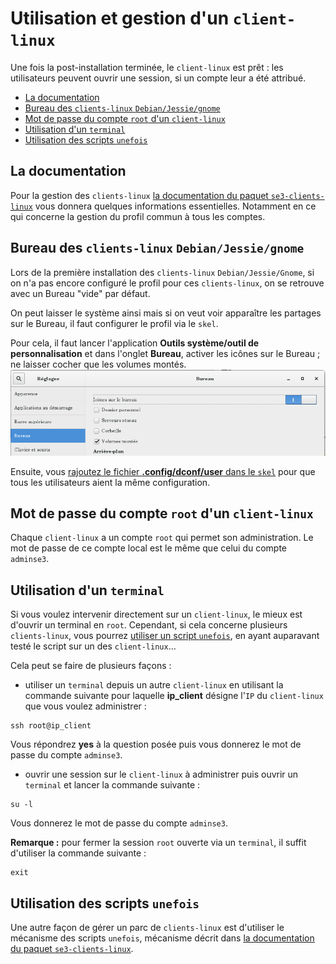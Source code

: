 # Utilisation et gestion d'un `client-linux`

Une fois la post-installation terminée, le `client-linux` est prêt :
les utilisateurs peuvent ouvrir une session, si un compte leur a été attribué.

* [La documentation](#la-documentation)
* [Bureau des `clients-linux` `Debian/Jessie/gnome`](#bureau-des-clients-linux-debianjessiegnome)
* [Mot de passe du compte `root` d'un `client-linux`](#mot-de-passe-du-compte-root-dun-client-linux)
* [Utilisation d'un `terminal`](#utilisation-dun-terminal)
* [Utilisation des scripts `unefois`](#utilisation-des-scripts-unefois)


## La documentation

Pour la gestion des `clients-linux` [la documentation du paquet `se3-clients-linux`](../se3-clients-linux/README.md#gestion-des-stations-de-travail-debian-ou-ubuntu-dans-un-domaine-sambaÉdu-avec-le-paquet-se3-clients-linux) vous donnera quelques informations essentielles. Notamment en ce qui concerne la gestion du profil commun à tous les comptes.


## Bureau des `clients-linux` `Debian/Jessie/gnome`

Lors de la première installation des `clients-linux` `Debian/Jessie/Gnome`, si on n'a pas encore configuré le profil pour ces `clients-linux`, on se retrouve avec un Bureau "vide" par défaut.

On peut laisser le système ainsi mais si on veut voir apparaître les partages sur le Bureau, il faut configurer le profil via le `skel`.

Pour cela, il faut lancer l'application **Outils système/outil de personnalisation** et dans l'onglet **Bureau**, activer les icônes sur le Bureau ; ne laisser cocher que les volumes montés.
![bureau-debian-jessie-gnome](images/bureau_gnome.png)

Ensuite, vous [rajoutez le fichier **.config/dconf/user** dans le `skel`](../se3-clients-linux/gestion_profils.md#la-gestion-des-profils) pour que tous les utilisateurs aient la même configuration.


## Mot de passe du compte `root` d'un `client-linux`

Chaque `client-linux` a un compte `root` qui permet son administration. Le mot de passe de ce compte local est le même que celui du compte `adminse3`.


## Utilisation d'un `terminal`

Si vous voulez intervenir directement sur un `client-linux`,
le mieux est d'ouvrir un terminal en `root`. Cependant, si cela concerne plusieurs `clients-linux`, vous pourrez [utiliser un script `unefois`](#utilisation-des-scripts-unefois), en ayant auparavant testé le script sur un des `client-linux`…

Cela peut se faire de plusieurs façons :

- utiliser un `terminal` depuis un autre `client-linux`
en utilisant la commande suivante pour laquelle **ip_client**
désigne l'`IP` du `client-linux` que vous voulez administrer :
```ssh
ssh root@ip_client
```
Vous répondrez **yes** à la question posée
puis vous donnerez le mot de passe du compte `adminse3`.

- ouvrir une session sur le `client-linux` à administrer puis ouvrir un `terminal`
et lancer la commande suivante :
```ssh
su -l
```
Vous donnerez le mot de passe du compte `adminse3`.

**Remarque :** pour fermer la session `root` ouverte via un `terminal`,
il suffit d'utiliser la commande suivante :
```ssh
exit
```

## Utilisation des scripts `unefois`

Une autre façon de gérer un parc de `clients-linux` est d'utiliser le mécanisme des scripts `unefois`, mécanisme décrit dans [la documentation du paquet `se3-clients-linux`](../se3-clients-linux/repertoire_unefois.md#le-répertoire-unefois).


